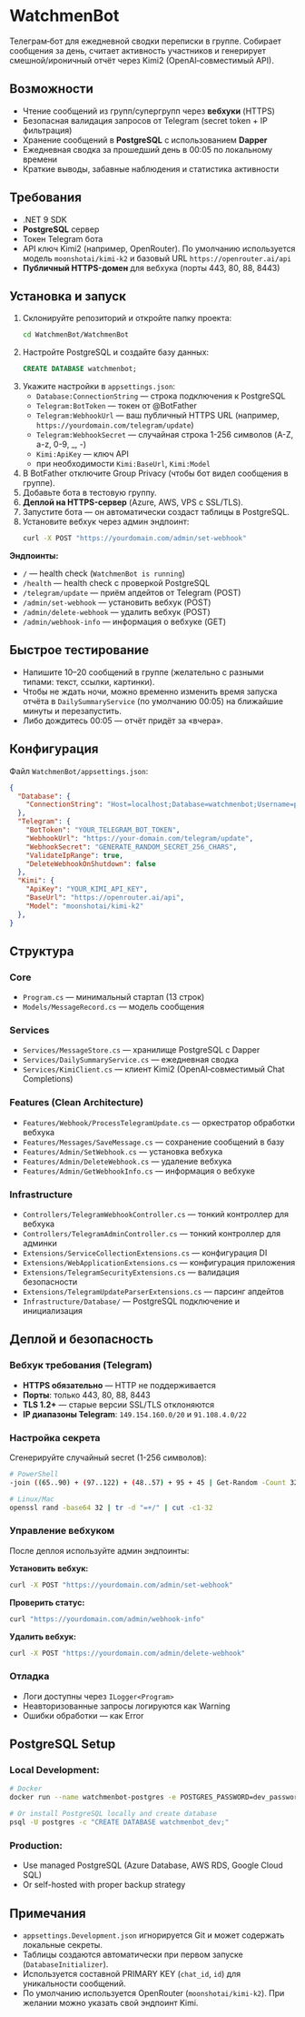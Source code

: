 # WatchmenBot

Телеграм‑бот для ежедневной сводки переписки в группе. Собирает сообщения за день, считает активность участников и генерирует смешной/ироничный отчёт через Kimi2 (OpenAI‑совместимый API).

## Возможности
- Чтение сообщений из групп/супергрупп через **вебхуки** (HTTPS)
- Безопасная валидация запросов от Telegram (secret token + IP фильтрация)
- Хранение сообщений в **PostgreSQL** с использованием **Dapper**
- Ежедневная сводка за прошедший день в 00:05 по локальному времени
- Краткие выводы, забавные наблюдения и статистика активности

## Требования
- .NET 9 SDK
- **PostgreSQL** сервер
- Токен Telegram бота
- API ключ Kimi2 (например, OpenRouter). По умолчанию используется модель `moonshotai/kimi-k2` и базовый URL `https://openrouter.ai/api`
- **Публичный HTTPS-домен** для вебхука (порты 443, 80, 88, 8443)

## Установка и запуск
1. Склонируйте репозиторий и откройте папку проекта:
   ```bash
   cd WatchmenBot/WatchmenBot
   ```
2. Настройте PostgreSQL и создайте базу данных:
   ```sql
   CREATE DATABASE watchmenbot;
   ```
3. Укажите настройки в `appsettings.json`:
   - `Database:ConnectionString` — строка подключения к PostgreSQL
   - `Telegram:BotToken` — токен от @BotFather
   - `Telegram:WebhookUrl` — ваш публичный HTTPS URL (например, `https://yourdomain.com/telegram/update`)
   - `Telegram:WebhookSecret` — случайная строка 1-256 символов (A-Z, a-z, 0-9, _, -)
   - `Kimi:ApiKey` — ключ API
   - при необходимости `Kimi:BaseUrl`, `Kimi:Model`
4. В BotFather отключите Group Privacy (чтобы бот видел сообщения в группе).
5. Добавьте бота в тестовую группу.
6. **Деплой на HTTPS-сервер** (Azure, AWS, VPS с SSL/TLS).
7. Запустите бота — он автоматически создаст таблицы в PostgreSQL.
8. Установите вебхук через админ эндпоинт:
   ```bash
   curl -X POST "https://yourdomain.com/admin/set-webhook"
   ```

**Эндпоинты:**
- `/` — health check (`WatchmenBot is running`)
- `/health` — health check с проверкой PostgreSQL
- `/telegram/update` — приём апдейтов от Telegram (POST)
- `/admin/set-webhook` — установить вебхук (POST)
- `/admin/delete-webhook` — удалить вебхук (POST)
- `/admin/webhook-info` — информация о вебхуке (GET)

## Быстрое тестирование
- Напишите 10–20 сообщений в группе (желательно с разными типами: текст, ссылки, картинки).
- Чтобы не ждать ночи, можно временно изменить время запуска отчёта в `DailySummaryService` (по умолчанию 00:05) на ближайшие минуты и перезапустить.
- Либо дождитесь 00:05 — отчёт придёт за «вчера».

## Конфигурация
Файл `WatchmenBot/appsettings.json`:
```json
{
  "Database": {
    "ConnectionString": "Host=localhost;Database=watchmenbot;Username=postgres;Password=your_password"
  },
  "Telegram": {
    "BotToken": "YOUR_TELEGRAM_BOT_TOKEN",
    "WebhookUrl": "https://your-domain.com/telegram/update",
    "WebhookSecret": "GENERATE_RANDOM_SECRET_256_CHARS",
    "ValidateIpRange": true,
    "DeleteWebhookOnShutdown": false
  },
  "Kimi": {
    "ApiKey": "YOUR_KIMI_API_KEY",
    "BaseUrl": "https://openrouter.ai/api",
    "Model": "moonshotai/kimi-k2"
  },
}
```

## Структура

### Core
- `Program.cs` — минимальный стартап (13 строк)
- `Models/MessageRecord.cs` — модель сообщения

### Services
- `Services/MessageStore.cs` — хранилище PostgreSQL с Dapper
- `Services/DailySummaryService.cs` — ежедневная сводка
- `Services/KimiClient.cs` — клиент Kimi2 (OpenAI‑совместимый Chat Completions)

### Features (Clean Architecture)
- `Features/Webhook/ProcessTelegramUpdate.cs` — оркестратор обработки вебхука
- `Features/Messages/SaveMessage.cs` — сохранение сообщений в базу
- `Features/Admin/SetWebhook.cs` — установка вебхука
- `Features/Admin/DeleteWebhook.cs` — удаление вебхука  
- `Features/Admin/GetWebhookInfo.cs` — информация о вебхуке

### Infrastructure
- `Controllers/TelegramWebhookController.cs` — тонкий контроллер для вебхука
- `Controllers/TelegramAdminController.cs` — тонкий контроллер для админки
- `Extensions/ServiceCollectionExtensions.cs` — конфигурация DI
- `Extensions/WebApplicationExtensions.cs` — конфигурация приложения
- `Extensions/TelegramSecurityExtensions.cs` — валидация безопасности
- `Extensions/TelegramUpdateParserExtensions.cs` — парсинг апдейтов
- `Infrastructure/Database/` — PostgreSQL подключение и инициализация

## Деплой и безопасность

### Вебхук требования (Telegram)
- **HTTPS обязательно** — HTTP не поддерживается
- **Порты**: только 443, 80, 88, 8443
- **TLS 1.2+** — старые версии SSL/TLS отклоняются
- **IP диапазоны Telegram**: `149.154.160.0/20` и `91.108.4.0/22`

### Настройка секрета
Сгенерируйте случайный secret (1-256 символов):
```bash
# PowerShell
-join ((65..90) + (97..122) + (48..57) + 95 + 45 | Get-Random -Count 32 | % {[char]$_})

# Linux/Mac
openssl rand -base64 32 | tr -d "=+/" | cut -c1-32
```

### Управление вебхуком
После деплоя используйте админ эндпоинты:

**Установить вебхук:**
```bash
curl -X POST "https://yourdomain.com/admin/set-webhook"
```

**Проверить статус:**
```bash
curl "https://yourdomain.com/admin/webhook-info"
```

**Удалить вебхук:**
```bash
curl -X POST "https://yourdomain.com/admin/delete-webhook"
```

### Отладка
- Логи доступны через `ILogger<Program>`
- Неавторизованные запросы логируются как Warning
- Ошибки обработки — как Error

## PostgreSQL Setup

### Local Development:
```bash
# Docker
docker run --name watchmenbot-postgres -e POSTGRES_PASSWORD=dev_password -e POSTGRES_DB=watchmenbot_dev -p 5432:5432 -d postgres:16

# Or install PostgreSQL locally and create database
psql -U postgres -c "CREATE DATABASE watchmenbot_dev;"
```

### Production:
- Use managed PostgreSQL (Azure Database, AWS RDS, Google Cloud SQL)
- Or self-hosted with proper backup strategy

## Примечания
- `appsettings.Development.json` игнорируется Git и может содержать локальные секреты.
- Таблицы создаются автоматически при первом запуске (`DatabaseInitializer`).
- Используется составной PRIMARY KEY (`chat_id`, `id`) для уникальности сообщений.
- По умолчанию используется OpenRouter (`moonshotai/kimi-k2`). При желании можно указать свой эндпоинт Kimi. 